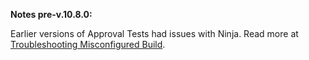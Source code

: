 **Notes pre-v.10.8.0:**

Earlier versions of Approval Tests had issues with Ninja. Read more
at [Troubleshooting Misconfigured Build](/doc/TroubleshootingMisconfiguredBuild.md#top).
